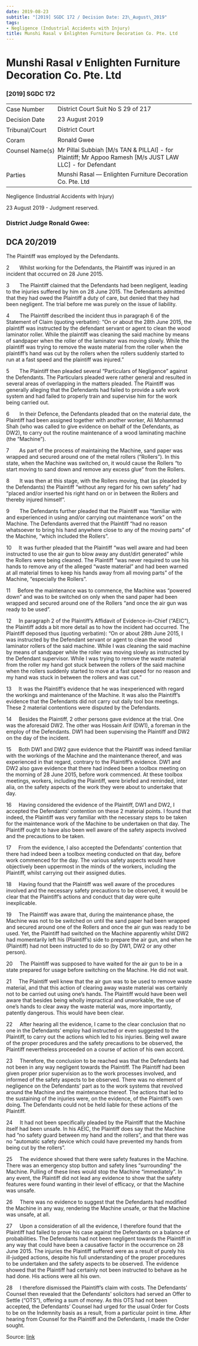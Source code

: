 ```yaml
---
date: 2019-08-23
subtitle: "[2019] SGDC 172 / Decision Date: 23\_August\_2019"
tags:
- Negligence (Industrial Accidents with Injury)
title: Munshi Rasal v Enlighten Furniture Decoration Co. Pte. Ltd
---
```

# Munshi Rasal _v_ Enlighten Furniture Decoration Co. Pte. Ltd  

### \[2019\] SGDC 172

<table id="info-table"><tbody><tr class="info-row"><td class="txt-label" style="padding: 4px 0px; white-space: nowrap" valign="top">Case Number</td><td class="txt-body">District Court Suit No S 29 of 217</td></tr><tr class="info-row"><td class="txt-label" style="padding: 4px 0px; white-space: nowrap" valign="top">Decision Date</td><td class="txt-body">23 August 2019</td></tr><tr class="info-row"><td class="txt-label" style="padding: 4px 0px; white-space: nowrap" valign="top">Tribunal/Court</td><td class="txt-body">District Court</td></tr><tr class="info-row"><td class="txt-label" style="padding: 4px 0px; white-space: nowrap" valign="top">Coram</td><td class="txt-body">Ronald Gwee</td></tr><tr class="info-row"><td class="txt-label" style="padding: 4px 0px; white-space: nowrap" valign="top">Counsel Name(s)</td><td class="txt-body">Mr Pillai Subbiah [M/s TAN &amp; PILLAI] - for Plaintiff; Mr Appoo Ramesh [M/s JUST LAW LLC] - for Defendant</td></tr><tr class="info-row"><td class="txt-label" style="padding: 4px 0px; white-space: nowrap" valign="top">Parties</td><td class="txt-body">Munshi Rasal — Enlighten Furniture Decoration Co. Pte. Ltd</td></tr></tbody></table>

Negligence (Industrial Accidents with Injury)

23 August 2019 - Judgment reserved.

### District Judge Ronald Gwee:

## DCA 20/2019

The Plaintiff was employed by the Defendants.

2       Whilst working for the Defendants, the Plaintiff was injured in an incident that occurred on 28 June 2015.

3       The Plaintiff claimed that the Defendants had been negligent, leading to the injuries suffered by him on 28 June 2015. The Defendants admitted that they had owed the Plaintiff a duty of care, but denied that they had been negligent. The trial before me was purely on the issue of liability.

4       The Plaintiff described the incident thus in paragraph 6 of the Statement of Claim (quoting verbatim): “On or about the 28th June 2015, the plaintiff was instructed by the defendant servant or agent to clean the wood laminator roller. While the plaintiff was cleaning the said machine by means of sandpaper when the roller of the laminator was moving slowly. While the plaintiff was trying to remove the waste material from the roller when the plaintiff’s hand was cut by the rollers when the rollers suddenly started to run at a fast speed and the plaintiff was injured.”

5       The Plaintiff then pleaded several “Particulars of Negligence” against the Defendants. The Particulars pleaded were rather general and resulted in several areas of overlapping in the matters pleaded. The Plaintiff was generally alleging that the Defendants had failed to provide a safe work system and had failed to properly train and supervise him for the work being carried out.

6       In their Defence, the Defendants pleaded that on the material date, the Plaintiff had been assigned together with another worker, Ali Mohammad Shah (who was called to give evidence on behalf of the Defendants, as DW2), to carry out the routine maintenance of a wood laminating machine (the “Machine”).

7       As part of the process of maintaining the Machine, sand paper was wrapped and secured around one of the metal rollers (“Rollers”). In this state, when the Machine was switched on, it would cause the Rollers “to start moving to sand down and remove any excess glue” from the Rollers.

8       It was then at this stage, with the Rollers moving, that (as pleaded by the Defendants) the Plaintiff “without any regard for his own safety” had “placed and/or inserted his right hand on or in between the Rollers and thereby injured himself”.

9       The Defendants further pleaded that the Plaintiff was “familiar with and experienced in using and/or carrying out maintenance work” on the Machine. The Defendants averred that the Plaintiff “had no reason whatsoever to bring his hand anywhere close to any of the moving parts” of the Machine, “which included the Rollers”.

10     It was further pleaded that the Plaintiff “was well aware and had been instructed to use the air gun to blow away any dust/dirt generated” while the Rollers were being cleaned. The Plaintiff “was never required to use his hands to remove any of the alleged “waste material” and had been warned at all material times to keep his hands away from all moving parts” of the Machine, “especially the Rollers”.

11     Before the maintenance was to commence, the Machine was “powered down” and was to be switched on only when the sand paper had been wrapped and secured around one of the Rollers “and once the air gun was ready to be used”.

12     In paragraph 2 of the Plaintiff’s Affidavit of Evidence-in-Chief (“AEIC”), the Plaintiff adds a bit more detail as to how the incident had occurred. The Plaintiff deposed thus (quoting verbatim): “On or about 28th June 2015, I was instructed by the Defendant servant or agent to clean the wood laminator rollers of the said machine. While I was cleaning the said machine by means of sandpaper while the roller was moving slowly as instructed by the Defendant supervisor. While I was trying to remove the waste material from the roller my hand got stuck between the rollers of the said machine when the rollers suddenly started to move at a fast speed for no reason and my hand was stuck in between the rollers and was cut.”

13     It was the Plaintiff’s evidence that he was inexperienced with regard the workings and maintenance of the Machine. It was also the Plaintiff’s evidence that the Defendants did not carry out daily tool box meetings. These 2 material contentions were disputed by the Defendants.

14     Besides the Plaintiff, 2 other persons gave evidence at the trial. One was the aforesaid DW2. The other was Hossain Arif (DW1), a foreman in the employ of the Defendants. DW1 had been supervising the Plaintiff and DW2 on the day of the incident.

15     Both DW1 and DW2 gave evidence that the Plaintiff was indeed familiar with the workings of the Machine and the maintenance thereof, and was experienced in that regard, contrary to the Plaintiff’s evidence. DW1 and DW2 also gave evidence that there had indeed been a toolbox meeting on the morning of 28 June 2015, before work commenced. At these toolbox meetings, workers, including the Plaintiff, were briefed and reminded, inter alia, on the safety aspects of the work they were about to undertake that day.

16     Having considered the evidence of the Plaintiff, DW1 and DW2, I accepted the Defendants’ contention on these 2 material points. I found that indeed, the Plaintiff was very familiar with the necessary steps to be taken for the maintenance work of the Machine to be undertaken on that day. The Plaintiff ought to have also been well aware of the safety aspects involved and the precautions to be taken.

17     From the evidence, I also accepted the Defendants’ contention that there had indeed been a toolbox meeting conducted on that day, before work commenced for the day. The various safety aspects would have objectively been uppermost in the minds of the workers, including the Plaintiff, whilst carrying out their assigned duties.

18     Having found that the Plaintiff was well aware of the procedures involved and the necessary safety precautions to be observed, it would be clear that the Plaintiff’s actions and conduct that day were quite inexplicable.

19     The Plaintiff was aware that, during the maintenance phase, the Machine was not to be switched on until the sand paper had been wrapped and secured around one of the Rollers and once the air gun was ready to be used. Yet, the Plaintiff had switched on the Machine apparently whilst DW2 had momentarily left his (Plaintiff’s) side to prepare the air gun, and when he (Plaintiff) had not been instructed to do so (by DW1, DW2 or any other person).

20     The Plaintiff was supposed to have waited for the air gun to be in a state prepared for usage before switching on the Machine. He did not wait.

21     The Plaintiff well knew that the air gun was to be used to remove waste material, and that this action of clearing away waste material was certainly not to be carried out using one’s hands. The Plaintiff would have been well aware that besides being wholly impractical and unworkable, the use of one’s hands to clear away the waste material was, more importantly, patently dangerous. This would have been clear.

22     After hearing all the evidence, I came to the clear conclusion that no one in the Defendants’ employ had instructed or even suggested to the Plaintiff, to carry out the actions which led to his injuries. Being well aware of the proper procedures and the safety precautions to be observed, the Plaintiff nevertheless proceeded on a course of action of his own accord.

23     Therefore, the conclusion to be reached was that the Defendants had not been in any way negligent towards the Plaintiff. The Plaintiff had been given proper prior supervision as to the work processes involved, and informed of the safety aspects to be observed. There was no element of negligence on the Defendants’ part as to the work systems that revolved around the Machine and the maintenance thereof. The actions that led to the sustaining of the injuries were, on the evidence, of the Plaintiff’s own doing. The Defendants could not be held liable for these actions of the Plaintiff.

24     It had not been specifically pleaded by the Plaintiff that the Machine itself had been unsafe. In his AEIC, the Plaintiff does say that the Machine had “no safety guard between my hand and the rollers”, and that there was no “automatic safety device which could have prevented my hands from being cut by the rollers”.

25     The evidence showed that there were safety features in the Machine. There was an emergency stop button and safety lines “surrounding” the Machine. Pulling of these lines would stop the Machine “immediately”. In any event, the Plaintiff did not lead any evidence to show that the safety features were found wanting in their level of efficacy, or that the Machine was unsafe.

26     There was no evidence to suggest that the Defendants had modified the Machine in any way, rendering the Machine unsafe, or that the Machine was unsafe, at all.

27     Upon a consideration of all the evidence, I therefore found that the Plaintiff had failed to prove his case against the Defendants on a balance of probabilities. The Defendants had not been negligent towards the Plaintiff in any way that could have been a causative factor in the occurrence on 28 June 2015. The injuries the Plaintiff suffered were as a result of purely his ill-judged actions, despite his full understanding of the proper procedures to be undertaken and the safety aspects to be observed. The evidence showed that the Plaintiff had certainly not been instructed to behave as he had done. His actions were all his own.

28     I therefore dismissed the Plaintiff’s claim with costs. The Defendants’ Counsel then revealed that the Defendants’ solicitors had served an Offer to Settle (“OTS”), offering a sum of money. As this OTS had not been accepted, the Defendants’ Counsel had urged for the usual Order for Costs to be on the Indemnity basis as a result, from a particular point in time. After hearing from Counsel for the Plaintiff and the Defendants, I made the Order sought.


Source: [link](https://www.lawnet.sg:443/lawnet/web/lawnet/free-resources?p_p_id=freeresources_WAR_lawnet3baseportlet&p_p_lifecycle=1&p_p_state=normal&p_p_mode=view&_freeresources_WAR_lawnet3baseportlet_action=openContentPage&_freeresources_WAR_lawnet3baseportlet_docId=%2FJudgment%2F23523-SSP.xml)